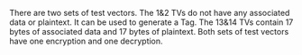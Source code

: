 There are two sets of test vectors.
The 1&2 TVs do not have any associated data or plaintext. It can be used to generate a Tag.
The 13&14 TVs contain 17 bytes of associated data and 17 bytes of plaintext.
Both sets of test vectors have one encryption and one decryption.
